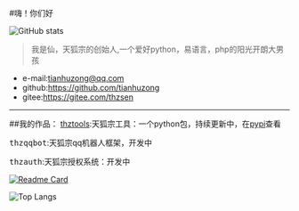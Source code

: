 #嗨！你们好

![GitHub stats](https://github-readme-stats.vercel.app/api?username=tianhuzong&show_icons=true&theme=aura&count_private=true)
>我是仙，天狐宗的创始人,一个爱好python，易语言，php的阳光开朗大男孩
 - e-mail:tianhuzong@qq.com
 - github:https://github.com/tianhuzong
 -  gitee:https://gitee.com/thzsen
- - -
##我的作品：
[thztools](https://github.com/tianhuzong/thztools):天狐宗工具：一个python包，持续更新中，在[pypi](https://pypi.org/project/thztools/)查看

<kbd>thzqqbot</kbd>:天狐宗qq机器人框架，开发中

<kbd>thzauth</kbd>:天狐宗授权系统：开发中


[![Readme Card](https://github-readme-stats.vercel.app/api/pin/?username=tianhuzong&repo=DD-web-demo&show_owner=true)](https://github.com/tianhuzong/DD-web-demo)

![Top Langs](https://github-readme-stats.vercel.app/api/top-langs/?username=tianhuzong&layout=compact)
